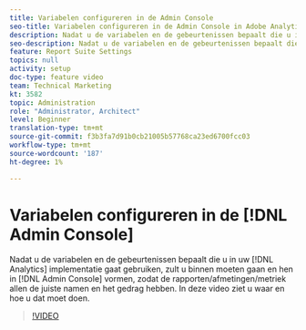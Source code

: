 ```yaml
---
title: Variabelen configureren in de Admin Console
seo-title: Variabelen configureren in de Admin Console in Adobe Analytics
description: Nadat u de variabelen en de gebeurtenissen bepaalt die u in uw implementatie van Analytics gaat gebruiken, zult u binnen moeten gaan en hen in de Admin Console vormen, zodat de rapporten/afmetingen/metriek allen de juiste namen en het gedrag hebben. In deze video ziet u waar en hoe u dat moet doen.
seo-description: Nadat u de variabelen en de gebeurtenissen bepaalt die u in uw implementatie van Analytics gaat gebruiken, zult u binnen moeten gaan en hen in de Admin Console vormen, zodat de rapporten/afmetingen/metriek allen de juiste namen en het gedrag hebben. In deze video ziet u waar en hoe u dat moet doen. Adobe Analytics
feature: Report Suite Settings
topics: null
activity: setup
doc-type: feature video
team: Technical Marketing
kt: 3582
topic: Administration
role: "Administrator, Architect"
level: Beginner
translation-type: tm+mt
source-git-commit: f3b3fa7d91b0cb21005b57768ca23ed6700fcc03
workflow-type: tm+mt
source-wordcount: '187'
ht-degree: 1%

---
```



# Variabelen configureren in de [!DNL Admin Console]

Nadat u de variabelen en de gebeurtenissen bepaalt die u in uw [!DNL Analytics] implementatie gaat gebruiken, zult u binnen moeten gaan en hen in [!DNL Admin Console] vormen, zodat de rapporten/afmetingen/metriek allen de juiste namen en het gedrag hebben. In deze video ziet u waar en hoe u dat moet doen.

>[!VIDEO](https://video.tv.adobe.com/v/28755/?quality=12)
